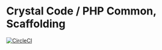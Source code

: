 # Crystal Code / PHP Common, Scaffolding

[![CircleCI](https://circleci.com/gh/crystalcodesoftware/php-common-scaffolding.svg?style=shield&circle-token=8d4d63190af365f5ac870eda2b0e7d3accbbb65f)](https://circleci.com/gh/crystalcodesoftware/php-common-scaffolding)
